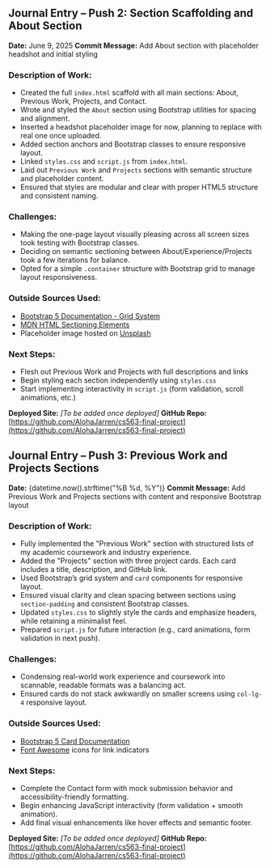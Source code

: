 ## Journal Entry – Push 2: Section Scaffolding and About Section

**Date:** June 9, 2025
**Commit Message:** Add About section with placeholder headshot and initial styling

### Description of Work:

- Created the full `index.html` scaffold with all main sections: About, Previous Work, Projects, and Contact.
- Wrote and styled the `About` section using Bootstrap utilities for spacing and alignment.
- Inserted a headshot placeholder image for now, planning to replace with real one once uploaded.
- Added section anchors and Bootstrap classes to ensure responsive layout.
- Linked `styles.css` and `script.js` from `index.html`.
- Laid out `Previous Work` and `Projects` sections with semantic structure and placeholder content.
- Ensured that styles are modular and clear with proper HTML5 structure and consistent naming.

### Challenges:

- Making the one-page layout visually pleasing across all screen sizes took testing with Bootstrap classes.
- Deciding on semantic sectioning between About/Experience/Projects took a few iterations for balance.
- Opted for a simple `.container` structure with Bootstrap grid to manage layout responsiveness.

### Outside Sources Used:

- [Bootstrap 5 Documentation - Grid System](https://getbootstrap.com/docs/5.0/layout/grid/)
- [MDN HTML Sectioning Elements](https://developer.mozilla.org/en-US/docs/Web/HTML/Element/section)
- Placeholder image hosted on [Unsplash](https://unsplash.com/)

### Next Steps:

- Flesh out Previous Work and Projects with full descriptions and links
- Begin styling each section independently using `styles.css`
- Start implementing interactivity in `script.js` (form validation, scroll animations, etc.)

**Deployed Site:** _[To be added once deployed]_
**GitHub Repo:** [https://github.com/AlohaJarren/cs563-final-project](https://github.com/AlohaJarren/cs563-final-project)

## Journal Entry – Push 3: Previous Work and Projects Sections

**Date:** {datetime.now().strftime("%B %d, %Y")}
**Commit Message:** Add Previous Work and Projects sections with content and responsive Bootstrap layout

### Description of Work:

- Fully implemented the "Previous Work" section with structured lists of my academic coursework and industry experience.
- Added the "Projects" section with three project cards. Each card includes a title, description, and GitHub link.
- Used Bootstrap’s grid system and `card` components for responsive layout.
- Ensured visual clarity and clean spacing between sections using `section-padding` and consistent Bootstrap classes.
- Updated `styles.css` to slightly style the cards and emphasize headers, while retaining a minimalist feel.
- Prepared `script.js` for future interaction (e.g., card animations, form validation in next push).

### Challenges:

- Condensing real-world work experience and coursework into scannable, readable formats was a balancing act.
- Ensured cards do not stack awkwardly on smaller screens using `col-lg-4` responsive layout.

### Outside Sources Used:

- [Bootstrap 5 Card Documentation](https://getbootstrap.com/docs/5.3/components/card/)
- [Font Awesome](https://fontawesome.com/) icons for link indicators

### Next Steps:

- Complete the Contact form with mock submission behavior and accessibility-friendly formatting.
- Begin enhancing JavaScript interactivity (form validation + smooth animation).
- Add final visual enhancements like hover effects and semantic footer.

**Deployed Site:** _[To be added once deployed]_
**GitHub Repo:** [https://github.com/AlohaJarren/cs563-final-project](https://github.com/AlohaJarren/cs563-final-project)

